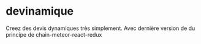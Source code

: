 # devinamique
Creez des devis dynamiques très simplement. 
Avec dernière version de du principe de chain-meteor-react-redux
